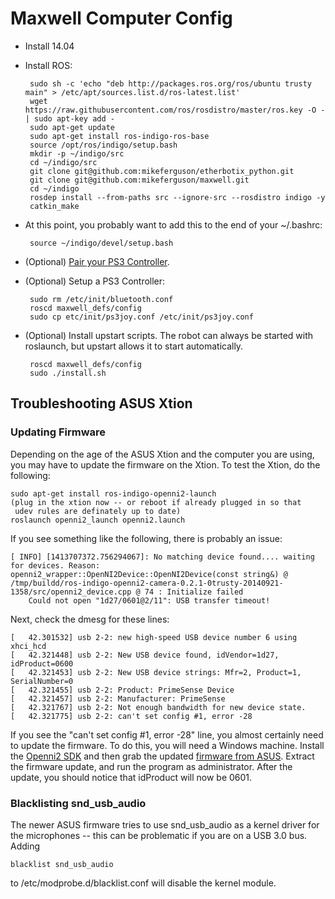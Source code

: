 # Maxwell Computer Config

 * Install 14.04
 * Install ROS:

        sudo sh -c 'echo "deb http://packages.ros.org/ros/ubuntu trusty main" > /etc/apt/sources.list.d/ros-latest.list'
        wget https://raw.githubusercontent.com/ros/rosdistro/master/ros.key -O - | sudo apt-key add -
        sudo apt-get update
        sudo apt-get install ros-indigo-ros-base
        source /opt/ros/indigo/setup.bash
        mkdir -p ~/indigo/src
        cd ~/indigo/src
        git clone git@github.com:mikeferguson/etherbotix_python.git
        git clone git@github.com:mikeferguson/maxwell.git
        cd ~/indigo
        rosdep install --from-paths src --ignore-src --rosdistro indigo -y
        catkin_make

 * At this point, you probably want to add this to the end of your ~/.bashrc:

        source ~/indigo/devel/setup.bash

 * (Optional) [Pair your PS3 Controller](http://wiki.ros.org/ps3joy/Tutorials/PairingJoystickAndBluetoothDongle).
 * (Optional) Setup a PS3 Controller:

        sudo rm /etc/init/bluetooth.conf
        roscd maxwell_defs/config
        sudo cp etc/init/ps3joy.conf /etc/init/ps3joy.conf

 * (Optional) Install upstart scripts. The robot can always be started with
   roslaunch, but upstart allows it to start automatically.

        roscd maxwell_defs/config
        sudo ./install.sh

## Troubleshooting ASUS Xtion

### Updating Firmware
Depending on the age of the ASUS Xtion and the computer you are using, you may have
to update the firmware on the Xtion. To test the Xtion, do the following:

    sudo apt-get install ros-indigo-openni2-launch
    (plug in the xtion now -- or reboot if already plugged in so that
     udev rules are definately up to date)
    roslaunch openni2_launch openni2.launch

If you see something like the following, there is probably an issue:

```
[ INFO] [1413707372.756294067]: No matching device found.... waiting for devices. Reason: openni2_wrapper::OpenNI2Device::OpenNI2Device(const string&) @ /tmp/buildd/ros-indigo-openni2-camera-0.2.1-0trusty-20140921-1358/src/openni2_device.cpp @ 74 : Initialize failed
	Could not open "1d27/0601@2/11": USB transfer timeout!
```

Next, check the dmesg for these lines:

```
[   42.301532] usb 2-2: new high-speed USB device number 6 using xhci_hcd
[   42.321448] usb 2-2: New USB device found, idVendor=1d27, idProduct=0600
[   42.321453] usb 2-2: New USB device strings: Mfr=2, Product=1, SerialNumber=0
[   42.321455] usb 2-2: Product: PrimeSense Device
[   42.321457] usb 2-2: Manufacturer: PrimeSense
[   42.321767] usb 2-2: Not enough bandwidth for new device state.
[   42.321775] usb 2-2: can't set config #1, error -28
```

If you see the "can't set config #1, error -28" line, you almost certainly need
to update the firmware. To do this, you will need a Windows machine. Install
the [Openni2 SDK](http://structure.io/openni) and then grab the updated
[firmware from ASUS](http://www.asus.com/Multimedia/Xtion_PRO_LIVE/HelpDesk_Download/).
Extract the firmware update, and run the program as administrator. After the
update, you should notice that idProduct will now be 0601.

### Blacklisting snd_usb_audio

The newer ASUS firmware tries to use snd_usb_audio as a kernel driver for the
microphones -- this can be problematic if you are on a USB 3.0 bus. Adding

    blacklist snd_usb_audio

to /etc/modprobe.d/blacklist.conf will disable the kernel module.
